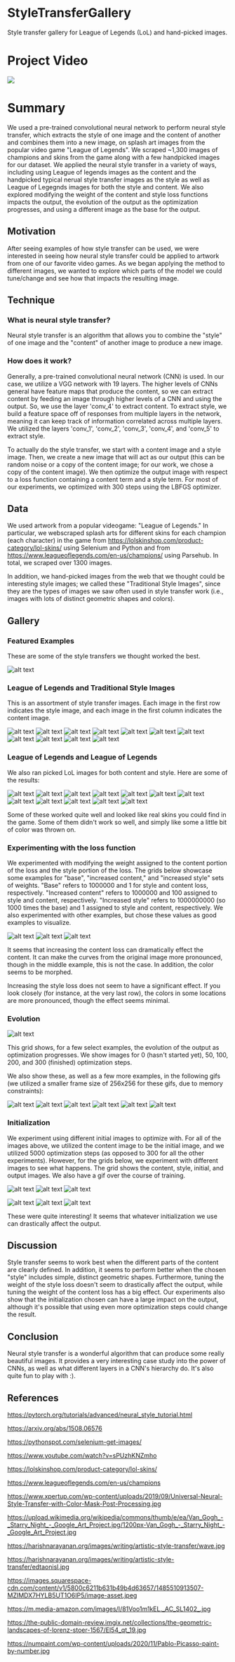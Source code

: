 # StyleTransferGallery
Style transfer gallery for League of Legends (LoL) and hand-picked images.

# Project Video
[![](http://img.youtube.com/vi/dAUMfmAVhwA/0.jpg)](https://youtu.be/dAUMfmAVhwA "Video Explanation")

# Summary
We used a pre-trained convolutional neural network to perform neural style transfer, which 
extracts the style of one image and the content of another and combines them into a new image, on splash art
images from the popular video game "League of Legends". We scraped ~1,300 images of champions
and skins from the game along with a few handpicked images for our dataset. We applied the
neural style transfer in a variety of ways, including using League of legends images as the content
and the handpicked typical nerual style transfer images as the style as well as League of Legegnds
images for both the style and content. We also explored modifying the weight of
the content and style loss functions impacts the output, the evolution of the output
as the optimization progresses, and using a different image as the base for the output.

## Motivation
After seeing examples of how style transfer can be used, we were interested in seeing how neural
style transfer could be applied to artwork from one of our favorite video games. As we began
applying the method to different images, we wanted to explore which parts of the model we
could tune/change and see how that impacts the resulting image.

## Technique
### What is neural style transfer?
Neural style transfer is an algorithm that allows you to combine the "style" of one
image and the "content" of another image to produce a new image.


### How does it work?
Generally, a pre-trained convolutional neural network (CNN) is used. In our case, we utilize
a VGG network with 19 layers. The higher levels of CNNs general have feature maps that produce
the content, so we can extract content by feeding an image through higher levels of a CNN and
using the output. So, we use the layer 'conv_4' to extract content. To extract style, we build
a feature space off of responses from multiple layers in the network, meaning it can keep track
of information correlated across multiple layers. We utilized the layers 'conv_1', 'conv_2',
'conv_3', 'conv_4', and 'conv_5' to extract style.

To actually do the style transfer, we start with a content image and a style image. Then, we create a
new image that will act as our output (this can be random noise or a copy of the content image;
for our work, we chose a copy of the content image). We then optimize the output image with respect to
a loss function containing a content term and a style term. For most of our experiments, we optimized
with 300 steps using the LBFGS optimizer.


## Data
We used artwork from a popular videogame: "League of Legends." In particular, we webscraped
splash arts for different skins for each champion (each character) in the game from
https://lolskinshop.com/product-category/lol-skins/ using Selenium and Python and from 
https://www.leagueoflegends.com/en-us/champions/ using Parsehub. In total,
we scraped over 1300 images. 

In addition, we hand-picked images from the web that we thought could be interesting
style images; we called these "Traditional Style Images", since they are the types of
images we saw often used in style transfer work (i.e., images with lots of distinct geometric
shapes and colors).


## Gallery

### Featured Examples

These are some of the style transfers we thought worked the best.

![alt text](results/featured/traditional_style_images_256_2/annie_kennen_mf.png)


### League of Legends and Traditional Style Images
This is an assortment of style transfer images.
Each image in the first row indicates the style image, and each image in the first column
indicates the content image. 

![alt text](results/traditional_style_images_256_2/styles.png)
![alt text](results/traditional_style_images_256_2/im_0.png)
![alt text](results/traditional_style_images_256_2/im_1.png)
![alt text](results/traditional_style_images_256_2/im_2.png)
![alt text](results/traditional_style_images_256_2/im_3.png)
![alt text](results/traditional_style_images_256_2/im_4.png)
![alt text](results/traditional_style_images_256_2/im_5.png)
![alt text](results/traditional_style_images_256_2/im_6.png)
![alt text](results/traditional_style_images_256_2/im_7.png)
![alt text](results/traditional_style_images_256_2/im_8.png)
![alt text](results/traditional_style_images_256_2/im_9.png)



### League of Legends and League of Legends
We also ran picked LoL images for both content and style. Here are some of the results:

![alt text](results/league_content_league_style_images_256/loading-screen-gentleman-chogath-300x545_Majestic-Empress-Morgana-loadscreen-300x545.jpg)
![alt text](results/league_content_league_style_images_256/DrMundo_5-300x545_Garen_4-300x545.jpg)
![alt text](results/league_content_league_style_images_256/Karthus_3_Rammus_2-300x545.png)
![alt text](results/league_content_league_style_images_256/lululoadscreen_15.skins_lulu_skin15-300x545_load-screen-nightblade-irelia-300x545.jpg)
![alt text](results/league_content_league_style_images_256/load-screen-molten-rammus-300x545_soraka-program-300x545.jpg)
![alt text](results/league_content_league_style_images_256/Renekton_5-300x545_RiotX_ChampionList_vayne.jpg)
![alt text](results/league_content_league_style_images_256/riven-arcade-300x545_Ashe_1-300x545.jpg)
![alt text](results/league_content_league_style_images_256/Sivir_9-300x545_Gragas_SantaLoading.jpg)
![alt text](results/league_content_league_style_images_256/load-screen-ruthless-pantheon-300x545_load-screen-whistler-village-twitch-300x545.jpg)
![alt text](results/league_content_league_style_images_256/pentakill-yorick-loading-300x545_fizzloadscreen_14.skins_aprilfools_2019-300x545.jpg)
![alt text](results/league_content_league_style_images_256/loading-screen-pumpkinhead-fiddlesticks-300x545_Jarvan_IV_VictoriousLoading.jpg)
![alt text](results/league_content_league_style_images_256/lulu-cosmic-enchantress-300x545_Tristana_10-300x545.jpg)

Some of these worked quite well and looked like real skins you could find in the game. Some of them didn't work so well,
and simply like some a little bit of color was thrown on.

### Experimenting with the loss function
We experimented with modifying the weight assigned to the content portion of the loss
and the style portion of the loss. The grids below showcase some examples for "base",
"increased content," and "increased style" sets of weights. "Base" refers to 1000000 and 1 for
style and content loss, respectively. "Increased content" refers to 1000000 and 100 assigned to style
and content, respectively. "Increased style" refers to 1000000000 (so 1000 times the base) and 1 assigned
to style and content, respectively. We also experimented with other examples, but chose these values
as good examples to visualize.

![alt text](results/weighted/traditional_style_images_256/high_noon_lucian.png)
![alt text](results/weighted/traditional_style_images_256/yuumi.png)
![alt text](results/weighted/traditional_style_images_256/riven.png)

It seems that increasing the content loss can dramatically effect the content. It can make the curves from
the original image more pronounced, though in the middle example, this is not the case. In addition, the color
seems to be morphed.

Increasing the style loss does not seem to have a significant effect. If you look closely (for instance, at the very
last row), the colors in some locations are more pronounced, though the effect seems minimal.


### Evolution
![alt text](results/evolution/traditional_style_images_256/annie_kennen_mf_steps_grid.png)

This grid shows, for a few select examples, the evolution of the output as optimization progresses.
We show images for 0 (hasn't started yet), 50, 100, 200, and 300 (finished) optimization steps.

We also show these, as well as a few more examples, in the following gifs (we utilized a smaller frame size of 256x256 for these gifs,
due to memory constraints):

![alt text](results/evolution/traditional_style_images_256/annie.gif)
![alt text](results/evolution/traditional_style_images_256/kennen.gif)
![alt text](results/evolution/traditional_style_images_256/mf.gif)
![alt text](results/evolution/traditional_style_images_256/jhin.gif)
![alt text](results/evolution/traditional_style_images_256/garen.gif)
![alt text](results/evolution/traditional_style_images_256/zilean.gif)

### Initialization
We experiment using different initial images to optimize with. For all of the images above, we utilized the content image
to be the initial image, and we utilized 5000 optimization steps (as opposed to 300 for all the other experiments).
However, for the grids below, we experiment with different images to see what happens. The grid shows the content, style, initial,
and output images. We also have a gif over the course of training.


![alt text](results/inits/lucian_lucian_yuumi.png)
![alt text](results/inits/riven_riven_lucian.png)
![alt text](results/inits/yuumi_yuumi_riven.png)


![alt text](results/inits/lucian_lucian_yuumi.gif)
![alt text](results/inits/riven_riven_lucian.gif)
![alt text](results/inits/yuumi_yuumi_riven.gif)

These were quite interesting! It seems that whatever initialization we use can drastically affect the output.


## Discussion
Style transfer seems to work best when the different parts of the content are clearly defined. In addition, 
it seems to perform better when the chosen "style" includes simple, distinct geometric shapes. Furthermore,
tuning the weight of the style loss doesn't seem to drastically affect the output, while tuning the weight
of the content loss has a big effect. Our experiments also show that the initialization chosen can have a
large impact on the output, although it's possible that using even more optimization steps could change the
result.


## Conclusion
Neural style transfer is a wonderful algorithm that can produce some really beautiful
images. It provides a very interesting case study into the power of CNNs, as well as
what different layers in a CNN's hierarchy do. It's also quite fun to play with :).


## References

https://pytorch.org/tutorials/advanced/neural_style_tutorial.html

https://arxiv.org/abs/1508.06576

https://pythonspot.com/selenium-get-images/

https://www.youtube.com/watch?v=sPUzhKNZmho

https://lolskinshop.com/product-category/lol-skins/

https://www.leagueoflegends.com/en-us/champions

https://www.xpertup.com/wp-content/uploads/2019/09/Universal-Neural-Style-Transfer-with-Color-Mask-Post-Processing.jpg

https://upload.wikimedia.org/wikipedia/commons/thumb/e/ea/Van_Gogh_-_Starry_Night_-_Google_Art_Project.jpg/1200px-Van_Gogh_-_Starry_Night_-_Google_Art_Project.jpg

https://harishnarayanan.org/images/writing/artistic-style-transfer/wave.jpg

https://harishnarayanan.org/images/writing/artistic-style-transfer/edtaonisl.jpg

https://images.squarespace-cdn.com/content/v1/5800c6211b631b49b4d63657/1485510913507-MZIMDX7HYLB5UT1O6IP5/image-asset.jpeg

https://m.media-amazon.com/images/I/81Voo1m1kEL._AC_SL1402_.jpg

https://the-public-domain-review.imgix.net/collections/the-geometric-landscapes-of-lorenz-stoer-1567/El54_qt_19.jpg

https://numpaint.com/wp-content/uploads/2020/11/Pablo-Picasso-paint-by-number.jpg
